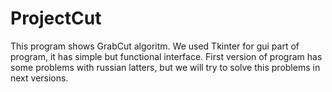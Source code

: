 # ProjectCut

This program shows GrabCut algoritm. We used Tkinter for gui part of program, it has simple but functional interface.
First version of program has some problems with russian latters, but we will try to solve this problems in next versions.
